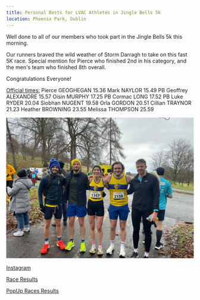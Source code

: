 ```yaml
---
title: Personal Bests for LVAC Athletes in Jingle Bells 5k
location: Phoenix Park, Dublin
---
```


Well done to all of our members who took part in the Jingle Bells 5k this morning.

Our runners braved the wild weather of Storm Darragh to take on this fast 5K race.
Special mention for Pierce who finished 2nd in his category, and the men's team who finished 8th overall.

Congratulations Everyone!

<u>Official times:</u>
Pierce GEOGHEGAN 15.36
Mark NAYLOR 15.49 PB
Geoffrey ALEXANDRE 15.57
Oisin MURPHY 17.25 PB
Cormac LONG 17.52 PB
Luke RYDER 20.04
Siobhan NUGENT 19.58
Orla GORDON 20.51
Cillian TRAYNOR 21.23
Heather BROWNING 23.55
Melissa THOMPSON 25.59

<img src="/assets/images/races/2024/2024-12-07_jingle_bells.jpg" class="img-fluid" alt="LVAC Team">

<a href="https://www.instagram.com/p/DDSaqb2OezB/?img_index=1" target="_blank" rel="noopener noreferrer">Instagram</a>

<a href="/races/2024-12-07-Jingle-Bells-5k/" target="_blank" rel="noopener noreferrer">Race Results</a>

<a href="https://www.popupraces.ie/race/jingle-bells-5k-and-family-fun-run-2024/" target="_blank" rel="noopener noreferrer">PopUp Races Results</a>


